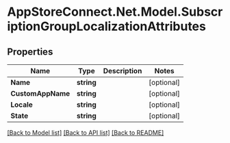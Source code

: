 # AppStoreConnect.Net.Model.SubscriptionGroupLocalizationAttributes

## Properties

Name | Type | Description | Notes
------------ | ------------- | ------------- | -------------
**Name** | **string** |  | [optional] 
**CustomAppName** | **string** |  | [optional] 
**Locale** | **string** |  | [optional] 
**State** | **string** |  | [optional] 

[[Back to Model list]](../README.md#documentation-for-models) [[Back to API list]](../README.md#documentation-for-api-endpoints) [[Back to README]](../README.md)

